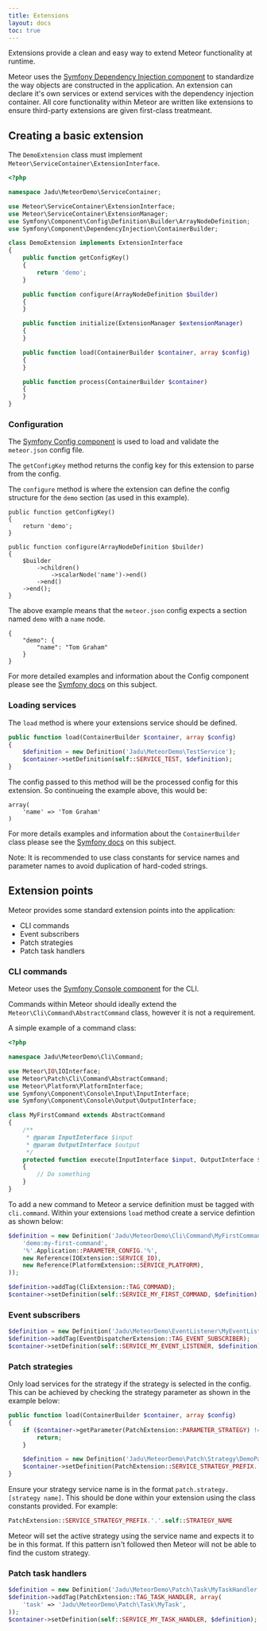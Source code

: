 ```yaml
---
title: Extensions
layout: docs
toc: true
---
```

Extensions provide a clean and easy way to extend Meteor functionality at runtime.

Meteor uses the [Symfony Dependency Injection component](http://symfony.com/doc/current/components/dependency_injection/introduction.html) to standardize the way objects are constructed in the application. An extension can
declare it's own services or extend services with the dependency injection container. All core functionality within Meteor are written like
extensions to ensure third-party extensions are given first-class treatmeant.

## Creating a basic extension

The `DemoExtension` class must implement `Meteor\ServiceContainer\ExtensionInterface`.

```php
<?php

namespace Jadu\MeteorDemo\ServiceContainer;

use Meteor\ServiceContainer\ExtensionInterface;
use Meteor\ServiceContainer\ExtensionManager;
use Symfony\Component\Config\Definition\Builder\ArrayNodeDefinition;
use Symfony\Component\DependencyInjection\ContainerBuilder;

class DemoExtension implements ExtensionInterface
{
    public function getConfigKey()
    {
        return 'demo';
    }

    public function configure(ArrayNodeDefinition $builder)
    {
    }

    public function initialize(ExtensionManager $extensionManager)
    {
    }

    public function load(ContainerBuilder $container, array $config)
    {
    }

    public function process(ContainerBuilder $container)
    {
    }
}
```

### Configuration

The [Symfony Config component](http://symfony.com/doc/current/components/config/introduction.html) is used to load and validate the `meteor.json` config file.

The `getConfigKey` method returns the config key for this extension to parse from the config.

The `configure` method is where the extension can define the config structure for the `demo` section (as used in this example).

```
public function getConfigKey()
{
    return 'demo';
}

public function configure(ArrayNodeDefinition $builder)
{
    $builder
        ->children()
            ->scalarNode('name')->end()
        ->end()
    ->end();
}
```

The above example means that the `meteor.json` config expects a section named `demo` with a `name` node.

```
{
    "demo": {
        "name": "Tom Graham"
    }
}
```

For more detailed examples and information about the Config component please see the [Symfony docs](http://symfony.com/doc/current/components/config/definition.html) on this subject.

### Loading services

The `load` method is where your extensions service should be defined.

```php
public function load(ContainerBuilder $container, array $config)
{
    $definition = new Definition('Jadu\MeteorDemo\TestService');
    $container->setDefinition(self::SERVICE_TEST, $definition);
}
```

The config passed to this method will be the processed config for this extension. So continueing the example above, this would be:

```
array(
    'name' => 'Tom Graham'
)
```

For more details examples and information about the `ContainerBuilder` class please see the [Symfony docs](http://symfony.com/doc/current/components/dependency_injection/introduction.html#basic-usage) on this subject.

Note: It is recommended to use class constants for service names and parameter names to avoid duplication of hard-coded strings.

## Extension points

Meteor provides some standard extension points into the application:
* CLI commands
* Event subscribers
* Patch strategies
* Patch task handlers

### CLI commands

Meteor uses the [Symfony Console component](http://symfony.com/doc/current/components/console/introduction.html) for the CLI.

Commands within Meteor should ideally extend the `Meteor\Cli\Command\AbstractCommand` class, however it is not a requirement.

A simple example of a command class:

```php
<?php

namespace Jadu\MeteorDemo\Cli\Command;

use Meteor\IO\IOInterface;
use Meteor\Patch\Cli\Command\AbstractCommand;
use Meteor\Platform\PlatformInterface;
use Symfony\Component\Console\Input\InputInterface;
use Symfony\Component\Console\Output\OutputInterface;

class MyFirstCommand extends AbstractCommand
{
    /**
     * @param InputInterface $input
     * @param OutputInterface $output
     */
    protected function execute(InputInterface $input, OutputInterface $output)
    {
        // Do something
    }
}
```

To add a new command to Meteor a service definition must be tagged with `cli.command`.
Within your extensions `load` method create a service defintion as shown below:

```php
$definition = new Definition('Jadu\MeteorDemo\Cli\Command\MyFirstCommand', array(
    'demo:my-first-command',
    '%'.Application::PARAMETER_CONFIG.'%',
    new Reference(IOExtension::SERVICE_IO),
    new Reference(PlatformExtension::SERVICE_PLATFORM),
));

$definition->addTag(CliExtension::TAG_COMMAND);
$container->setDefinition(self::SERVICE_MY_FIRST_COMMAND, $definition);
```

### Event subscribers

```php
$definition = new Definition('Jadu\MeteorDemo\EventListener\MyEventListener');
$definition->addTag(EventDispatcherExtension::TAG_EVENT_SUBSCRIBER);
$container->setDefinition(self::SERVICE_MY_EVENT_LISTENER, $definition);
```

### Patch strategies

Only load services for the strategy if the strategy is selected in the config. This can be achieved by checking the strategy parameter as shown in the example below:

```php
public function load(ContainerBuilder $container, array $config)
{
    if ($container->getParameter(PatchExtension::PARAMETER_STRATEGY) !== self::STRATEGY_NAME) {
        return;
    }

    $definition = new Definition('Jadu\MeteorDemo\Patch\Strategy\DemoPatchStrategy');
    $container->setDefinition(PatchExtension::SERVICE_STRATEGY_PREFIX.'.'.self::STRATEGY_NAME, $definition);
}
```

Ensure your strategy service name is in the format `patch.strategy.[strategy name]`. This should be done within your extension using the class constants provided. For example:

```php
PatchExtension::SERVICE_STRATEGY_PREFIX.'.'.self::STRATEGY_NAME
```

Meteor will set the active strategy using the service name and expects it to be in this format. If this pattern isn't followed then Meteor will not be able to find the custom strategy.

### Patch task handlers

```php
$definition = new Definition('Jadu\MeteorDemo\Patch\Task\MyTaskHandler');
$definition->addTag(PatchExtension::TAG_TASK_HANDLER, array(
    'task' => 'Jadu\MeteorDemo\Patch\Task\MyTask',
));
$container->setDefinition(self::SERVICE_MY_TASK_HANDLER, $definition);
```
